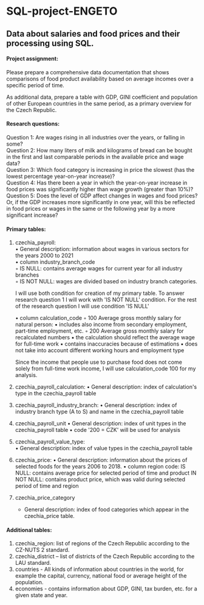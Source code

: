 # SQL-project-ENGETO

## Data about salaries and food prices and their processing using SQL.

#### Project assignment: <br>
Please prepare a comprehensive data documentation that shows comparisons of food product availability based on average incomes over a specific period of time. <br>

As additional data, prepare a table with GDP, GINI coefficient and population of other European countries in the same period, as a primary overview for the Czech Republic.


#### Research questions: <br>
Question 1: Are wages rising in all industries over the years, or falling in some? <br>
Question 2: How many liters of milk and kilograms of bread can be bought in the first and last comparable periods in the available price and wage data? <br>
Question 3: Which food category is increasing in price the slowest (has the lowest percentage year-on-year increase)? <br>
Question 4: Has there been a year in which the year-on-year increase in food prices was significantly higher than wage growth (greater than 10%)? <br>
Question 5: Does the level of GDP affect changes in wages and food prices? Or, if the GDP increases more significantly in one year, will this be reflected in food prices or wages in the same or the following year by a more significant increase? <br>

#### Primary tables:
1. czechia_payroll:<br>
    • General description: information about wages in various sectors for the years 2000 to 2021 <br>
    • column industry_branch_code <br>
       	 	◦ IS NULL: contains average wages for current year for all industry branches <br>
      	  	◦ IS NOT NULL: wages are divided based on industry branch categories. <br>

	I will use both condition for creation of my primary table. To answer research question 1 I will work with 'IS NOT NULL' condition. For the rest of the 	research question I will use condition 'IS NULL'<br>
	
    • column calculation_code
        ◦ 100 Average gross monthly salary for natural person:
            ▪  includes also income from secondary employment, part-time employment, etc.
        ◦ 200 Average gross monthly salary for recalculated numbers 
            ▪ the calculation should reflect the average wage for full-time work
            ▪ contains inaccuracies because of estimations
            ▪ does not take into account different working hours and employment type

	Since the income that people use to purchase food does not come solely from full-time work 	income, I will use calculation_code 100 for my analysis. 

2. czechia_payroll_calculation:
    • General description: index of calculation's type in the czechia_payroll table 

3. czechia_payroll_industry_branch: 
    • General description: index of industry branch type (A to S) and name in the czechia_payroll table

4. czechia_payroll_unit
    • General description: index of unit types in the czechia_payroll table
    • code '200 = CZK' will be used for analysis
 
5. czechia_payroll_value_type:     
    • General description: index of value types in the czechia_payroll table

6. czechia_price: 
    • General description: information about the prices of selected foods for the years 2006 to 2018.
    • column region code:
		IS NULL: contains average price for selected period of time and product	
		IN NOT NULL: contains product price, which was valid during selected period of 		time and region

7. czechia_price_category
	- General description: index of food categories which appear in the czechia_price table.

#### Additional tables:
1. czechia_region: list of regions of the Czech Republic according to the CZ-NUTS 2 standard.
2. czechia_district – list of districts of the Czech Republic according to the LAU standard.
3. countries - All kinds of information about countries in the world, for example the capital, currency, national food or average height of the population.
4. economies - contains information about GDP, GINI, tax burden, etc. for a given state and year.

